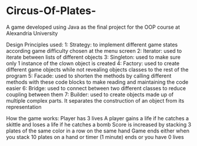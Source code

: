 # Circus-Of-Plates-
A game developed using Java as the final project for the OOP course at Alexandria University

Design Principles used:
1: Strategy: to implement different game states according game difficulty chosen at the menu screen
2: Iterator: used to iterate between lists of different objects
3: Singleton: used to make sure only 1 instance of the clown object is created
4: Factory: used to create different game objects while not revealing objects classes to the rest of the program
5: Facade: used to shorten the methods by calling different methods with these code blocks to make reading and maintaining the code easier
6: Bridge: used to connect between two different classes to reduce coupling between them
7: Builder: used to create objects made up of multiple complex parts. It separates the construction of an object from its representation

How the game works:
Player has 3 lives
A player gains a life if he catches a skittle and loses a life if he catches a bomb
Score is increased by stacking 3 plates of the same color in a row on the same hand
Game ends either when you stack 10 plates on a hand or timer (1 minute) ends or you have 0 lives

